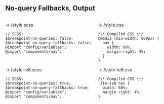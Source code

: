 ## No-query Fallbacks, Output

<div class="columns">
  <div><p class="filename">&rarr; /style.scss</p>
  <pre><code class="language-scss">// SCSS:
$breakpoint-no-queries: false;
$breakpoint-no-query-fallbacks: false;
@import "config/variables";
@import "components/nav";


</code></pre>
  <p class="filename">&rarr; /style-ie8.scss</p>
  <pre><code class="language-scss">// SCSS:
$breakpoint-no-queries: true;
$breakpoint-no-query-fallbacks: true;
@import "config/variables";
@import "components/nav";</code></pre>
  </div><div>
  <p class="filename">&rarr; /style.css</p>
  <pre><code class="language-css">/\* Compiled CSS \*/
@media (min-width: 500px) {
  nav {
    width: 60%;
    margin-right: 4%;
  }
}</code></pre>
  <p class="filename">&rarr; /style-ie8.css</p>
  <pre><code class="language-css">/\* Compiled CSS \*/
.lte-ie8 nav {
  width: 60%;
  margin-right: 4%;
}</code></pre>
</div></div>
